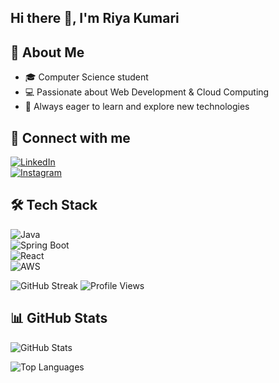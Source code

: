 ## Hi there 👋, I'm Riya Kumari  

## 🌟 About Me  
- 🎓 Computer Science student  
- 💻 Passionate about Web Development & Cloud Computing  
- 🚀 Always eager to learn and explore new technologies  

## 🔗 Connect with me  
[![LinkedIn](https://img.shields.io/badge/LinkedIn-blue?logo=linkedin&logoColor=white)](https://www.linkedin.com/in/your-link/)  
[![Instagram](https://img.shields.io/badge/Instagram-pink?logo=instagram&logoColor=white)](https://instagram.com/your-link/)  

## 🛠️ Tech Stack  
![Java](https://img.shields.io/badge/Java-orange?logo=java&logoColor=white)  
![Spring Boot](https://img.shields.io/badge/SpringBoot-green?logo=spring&logoColor=white)  
![React](https://img.shields.io/badge/React-blue?logo=react&logoColor=white)  
![AWS](https://img.shields.io/badge/AWS-black?logo=amazon-aws&logoColor=orange)  

![GitHub Streak](https://github-readme-streak-stats.herokuapp.com/?user=Riya-Kumari04&theme=radical)
![Profile Views](https://komarev.com/ghpvc/?username=Riya-Kumari04)


## 📊 GitHub Stats  
![GitHub Stats](https://github-readme-stats.vercel.app/api?username=Riya-Kumari04&show_icons=true&theme=radical)  

![Top Languages](https://github-readme-stats.vercel.app/api/top-langs/?username=Riya-Kumari04&layout=compact&theme=radical)  


<!--
**Riya-Kumari04/Riya-Kumari04** is a ✨ _special_ ✨ repository.

- 🔭 I’m currently working on ...
- 🌱 I’m currently learning ...
- 👯 I’m looking to collaborate on ...
- 🤔 I’m looking for help with ...
- 💬 Ask me about ...
- 📫 How to reach me: ...
- 😄 Pronouns: ...
- ⚡ Fun fact: ...
-->
